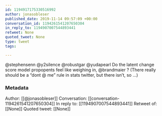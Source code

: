 ```yaml
---
id: 1194917175330516992
author: jonasobleser
published_date: 2019-11-14 09:57:09 +00:00
conversation_id: 1194261541207650304
in_reply_to: 1194907007544893441
retweet: None
quoted_tweet: None
type: tweet
tags:

---
```


@stephensenn @y2silence @robustgar @yudapearl Do the latent change score model propopents feel like weighing in, @brandmaier ? (There really should be a “dont @ me” rule in stats twitter, but there isn’t, so …)

### Metadata

Author: [[@jonasobleser]]
Conversation: [[conversation-1194261541207650304]]
In reply to: [[1194907007544893441]]
Retweet of: [[None]]
Quoted tweet: [[None]]
